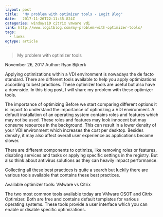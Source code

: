 ```yaml
---
layout: post 
title:  "My problem with optimizer tools - Logit Blog" 
date:   2017-11-26T22:11:35.824Z 
categories: windows10 citrix vmware vdi
link: http://www.logitblog.com/my-problem-with-optimizer-tools/ 
tags:
  - links
ogtype: article 
---
```


> My problem with optimizer tools

 November 26, 2017 Author: Ryan Bijkerk

Applying optimizations within a VDI environment is nowadays the de facto standard. There are different tools available to help you apply optimizations according to best practices. These optimizer tools are useful but also have a downside. In this blog post, I will share my problem with these optimizer tools.


The importance of optimizing
Before we start comparing different options it is import to understand the importance of optimizing a VDI environment. A default installation of an operating system contains roles and features which may not be used. These roles and features may look innocent but may consume resources in the background. This can result in a lower density of your VDI environment which increases the cost per desktop. Besides density, it may also affect overall user experience as applications become slower.

There are different components to optimize, like removing roles or features, disabling services and tasks or applying specific settings in the registry. But also think about antivirus solutions as they can heavily impact performance.

Collecting all these best practices is quite a search but luckily there are various tools available that contains these best practices.

Available optimizer tools: VMware vs Citrix

The two most common tools available today are VMware OSOT and Citrix Optimizer. Both are free and contains default templates for various operating systems. These tools provide a user interface which you can enable or disable specific optimizations.